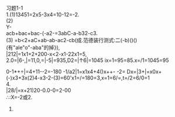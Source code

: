 习题1-1  
1.(1)13451=2x5-3x4=10-12=-2.  
(2)  
Y-  
acb+bac+bac-(-a2-=3abC-a-b32-c3.  
(3) =b<2+aC+ab-ab-ac2-cb(成.范德装行测式:二(-b)()()  
(有"ale"o"-aba"的掉》),  
|212|=1x1+2+200-x<2-x1-22x1=5,  
2.0=|6-,|=11,0,=|-5|=935,D2=|↑6|=1045 ix=1=95=85.x=/1=1045=95  
  
0-1*+÷|=4+11--2=-180 -1/a2|1=x1x4+4()x++- -2= Dx=|3+|=x0x+(-)x3+3x(2)4-x3-2-(3)=60'x1=/=180=3,x=1=6/=,t=/2=6/0=1  
4.  
|28/|=x+21)20-0.0-0=2-00  
∴:X=-2或2.  
  
1.